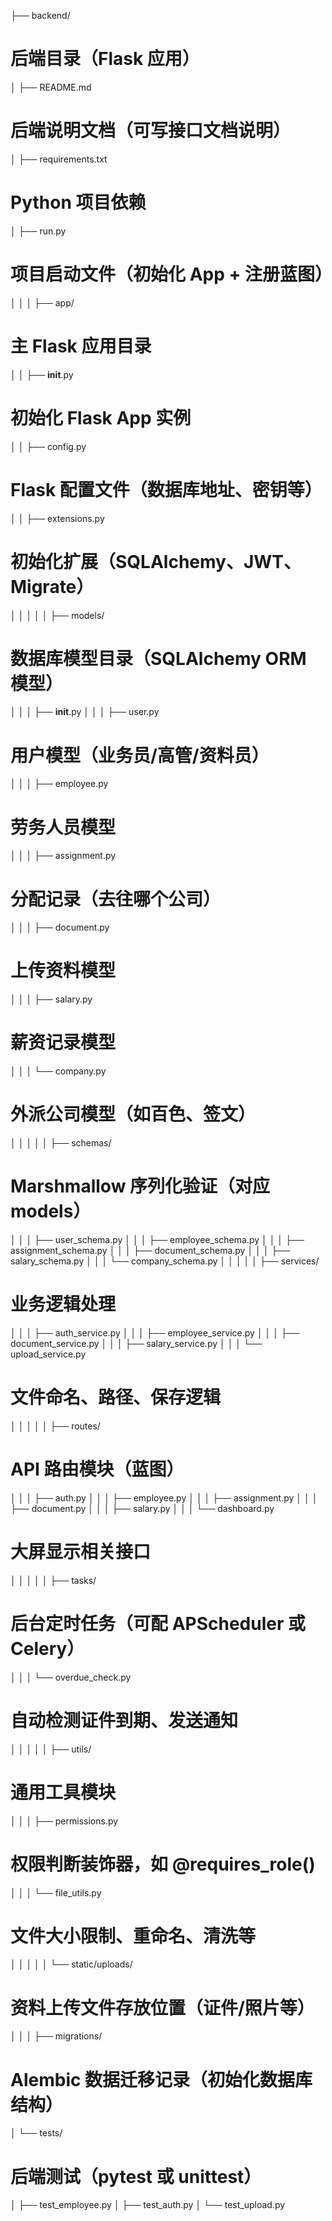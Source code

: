 ├── backend/                     
# 后端目录（Flask 应用）
│   ├── README.md                
# 后端说明文档（可写接口文档说明）
│   ├── requirements.txt         
# Python 项目依赖
│   ├── run.py                   
# 项目启动文件（初始化 App + 注册蓝图）
│   │
│   ├── app/                     
# 主 Flask 应用目录
│   │   ├── __init__.py          
# 初始化 Flask App 实例
│   │   ├── config.py            
# Flask 配置文件（数据库地址、密钥等）
│   │   ├── extensions.py        
# 初始化扩展（SQLAlchemy、JWT、Migrate）
│   │   │
│   │   ├── models/              
# 数据库模型目录（SQLAlchemy ORM 模型）
│   │   │   ├── __init__.py
│   │   │   ├── user.py          
# 用户模型（业务员/高管/资料员）
│   │   │   ├── employee.py      
# 劳务人员模型
│   │   │   ├── assignment.py    
# 分配记录（去往哪个公司）
│   │   │   ├── document.py      
# 上传资料模型
│   │   │   ├── salary.py        
# 薪资记录模型
│   │   │   └── company.py       
# 外派公司模型（如百色、签文）
│   │   │
│   │   ├── schemas/             
# Marshmallow 序列化验证（对应 models）
│   │   │   ├── user_schema.py
│   │   │   ├── employee_schema.py
│   │   │   ├── assignment_schema.py
│   │   │   ├── document_schema.py
│   │   │   ├── salary_schema.py
│   │   │   └── company_schema.py
│   │   │
│   │   ├── services/            
# 业务逻辑处理
│   │   │   ├── auth_service.py
│   │   │   ├── employee_service.py
│   │   │   ├── document_service.py
│   │   │   ├── salary_service.py
│   │   │   └── upload_service.py   
# 文件命名、路径、保存逻辑
│   │   │
│   │   ├── routes/              
# API 路由模块（蓝图）
│   │   │   ├── auth.py
│   │   │   ├── employee.py
│   │   │   ├── assignment.py
│   │   │   ├── document.py
│   │   │   ├── salary.py
│   │   │   └── dashboard.py     
# 大屏显示相关接口
│   │   │
│   │   ├── tasks/               
# 后台定时任务（可配 APScheduler 或 Celery）
│   │   │   └── overdue_check.py 
# 自动检测证件到期、发送通知
│   │   │
│   │   ├── utils/               
# 通用工具模块
│   │   │   ├── permissions.py   
# 权限判断装饰器，如 @requires_role()
│   │   │   └── file_utils.py    
# 文件大小限制、重命名、清洗等
│   │   │
│   │   └── static/uploads/      
# 资料上传文件存放位置（证件/照片等）
│   │
│   ├── migrations/              
# Alembic 数据迁移记录（初始化数据库结构）
│   └── tests/                   
# 后端测试（pytest 或 unittest）
│       ├── test_employee.py
│       ├── test_auth.py
│       └── test_upload.py